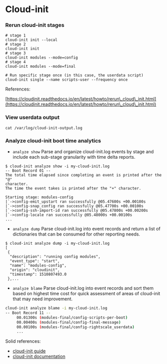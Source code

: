 # Cloud-init

### Rerun cloud-init stages

```
# stage 1
cloud-init init --local
# stage 2
cloud-init init
# stage 3
cloud-init modules --mode=config
# stage 4
cloud-init modules --mode=final

# Run specific stage once (in this case, the userdata script)
cloud-init single --name scripts-user --frequency once
```

References:

[https://cloudinit.readthedocs.io/en/latest/howto/rerun\_cloud\_init.html](https://cloudinit.readthedocs.io/en/latest/howto/rerun\_cloud\_init.html)

### View userdata output

`cat /var/log/cloud-init-output.log`

### Analyze cloud-init boot time analytics

* `analyze show` Parse and organize cloud-init.log events by stage and include each sub-stage granularity with time delta reports.

```
$ cloud-init analyze show -i my-cloud-init.log
-- Boot Record 01 --
The total time elapsed since completing an event is printed after the "@"
character.
The time the event takes is printed after the "+" character.

Starting stage: modules-config
|`->config-emit_upstart ran successfully @05.47600s +00.00100s
|`->config-snap_config ran successfully @05.47700s +00.00100s
|`->config-ssh-import-id ran successfully @05.47800s +00.00200s
|`->config-locale ran successfully @05.48000s +00.00100s
...
```

* `analyze dump` Parse cloud-init.log into event records and return a list of dictionaries that can be consumed for other reporting needs.

```
$ cloud-init analyze dump -i my-cloud-init.log
[
 {
  "description": "running config modules",
  "event_type": "start",
  "name": "modules-config",
  "origin": "cloudinit",
  "timestamp": 1510807493.0
 },...
```

* `analyze blame` Parse cloud-init.log into event records and sort them based on highest time cost for quick assessment of areas of cloud-init that may need improvement.

```bash
cloud-init analyze blame -i my-cloud-init.log
-- Boot Record 11 --
     00.01300s (modules-final/config-scripts-per-boot)
     00.00400s (modules-final/config-final-message)
     00.00100s (modules-final/config-rightscale_userdata)
     ...
```

Solid references:

* [cloud-init guide](https://github.com/madorn/cloud-init-guide)
* [cloud-init documentation](https://cloudinit.readthedocs.io/en/latest/topics/debugging.html#boot-time-analysis-cloud-init-analyze)

###
